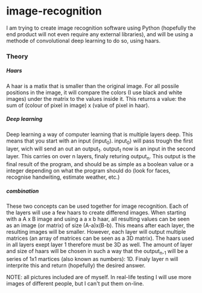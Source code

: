 # image-recognition
I am trying to create image recognition software using Python (hopefully the end product will not even require any external libraries), and will be using a methode of convolutional deep learning to do so, using haars.

### Theory
##### Haars
A haar is a matix that is smaller than the original image. For all possile positions in the image, it will compare the colors (I use black and white images) under the matrix to the values inside it. This returns a value: the sum of (colour of pixel in image) x (value of pixel in haar).

##### Deep learning
Deep learning a way of computer learning that is multiple layers deep. This means that you start with an input (input<sub>0</sub>). input<sub>0</sub>) will pass trough the first layer, wich will send an out an output<sub>1</sub>. output<sub>1</sub> now is an input in the second layer. This carries on over n layers, finaly returing output<sub>n</sub>. This output is the final result of the program, and should be as simple as a boolean value or a integer depending on what the program should do (look for faces, recognise handwiting, estimate weather, etc.)

##### combination
These two concepts can be used together for image recognition. Each of the layers will use a few haars to create differend images. When starting with a A x B image and using a a x b haar, all resulting values can be seen as an image (or matrix) of size (A-a)x(B-b). This means after each layer, the resulting images will be smaller. However, each layer will output multiple matrices (an array of matrices can be seen as a 3D matrix). The haars used in all layers exept layer 1 therefore must be 3D as well. The amount of layer and size of haars will be chosen in such a way that the output<sub>n-1</sub> will be a series of 1x1 martices (also known as numbers): 1D. Finaly layer n will interprite this and return (hopefully) the desired answer. 

NOTE: all pictures included are of myself. In real-life testing I will use more images of different people, but I can't put them on-line. 

